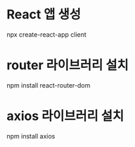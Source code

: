 # React 앱 생성
npx create-react-app client

# router 라이브러리 설치
npm install react-router-dom

# axios 라이브러리 설치
npm install axios

